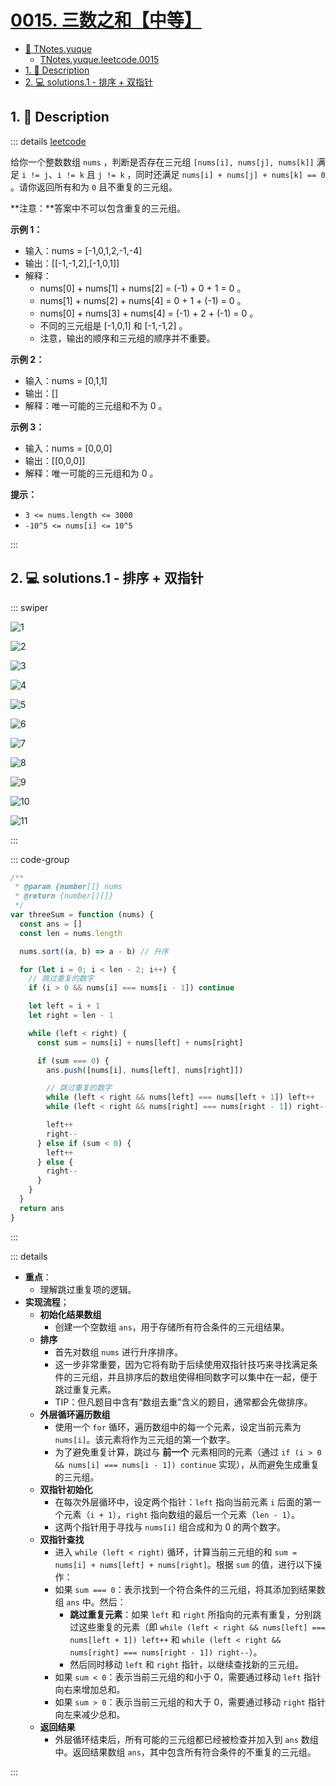 # [0015. 三数之和【中等】](https://github.com/Tdahuyou/TNotes.leetcode/tree/main/notes/0015.%20%E4%B8%89%E6%95%B0%E4%B9%8B%E5%92%8C%E3%80%90%E4%B8%AD%E7%AD%89%E3%80%91)

<!-- region:toc -->

- [📂 TNotes.yuque](https://www.yuque.com/tdahuyou/tnotes.yuque/)
  - [TNotes.yuque.leetcode.0015](https://www.yuque.com/tdahuyou/tnotes.yuque/leetcode.0015)
- [1. 📝 Description](#1--description)
- [2. 💻 solutions.1 - 排序 + 双指针](#2--solutions1---排序--双指针)

<!-- endregion:toc -->

## 1. 📝 Description

::: details [leetcode](https://leetcode.cn/problems/3sum/description/)

给你一个整数数组 `nums` ，判断是否存在三元组 `[nums[i], nums[j], nums[k]]` 满足 `i != j`、`i != k` 且 `j != k` ，同时还满足 `nums[i] + nums[j] + nums[k] == 0` 。请你返回所有和为 `0` 且不重复的三元组。

**注意：**答案中不可以包含重复的三元组。

**示例 1：**

- 输入：nums = [-1,0,1,2,-1,-4]
- 输出：[[-1,-1,2],[-1,0,1]]
- 解释：
  - nums[0] + nums[1] + nums[2] = (-1) + 0 + 1 = 0 。
  - nums[1] + nums[2] + nums[4] = 0 + 1 + (-1) = 0 。
  - nums[0] + nums[3] + nums[4] = (-1) + 2 + (-1) = 0 。
  - 不同的三元组是 [-1,0,1] 和 [-1,-1,2] 。
  - 注意，输出的顺序和三元组的顺序并不重要。

**示例 2：**

- 输入：nums = [0,1,1]
- 输出：[]
- 解释：唯一可能的三元组和不为 0 。

**示例 3：**

- 输入：nums = [0,0,0]
- 输出：[[0,0,0]]
- 解释：唯一可能的三元组和为 0 。

**提示：**

- `3 <= nums.length <= 3000`
- `-10^5 <= nums[i] <= 10^5`

:::

## 2. 💻 solutions.1 - 排序 + 双指针

::: swiper

![1](https://cdn.jsdelivr.net/gh/tnotesjs/imgs@main/2025-04-10-08-36-41.png)

![2](https://cdn.jsdelivr.net/gh/tnotesjs/imgs@main/2025-04-10-08-36-48.png)

![3](https://cdn.jsdelivr.net/gh/tnotesjs/imgs@main/2025-04-10-08-36-56.png)

![4](https://cdn.jsdelivr.net/gh/tnotesjs/imgs@main/2025-04-10-08-37-04.png)

![5](https://cdn.jsdelivr.net/gh/tnotesjs/imgs@main/2025-04-10-08-37-13.png)

![6](https://cdn.jsdelivr.net/gh/tnotesjs/imgs@main/2025-04-10-08-37-22.png)

![7](https://cdn.jsdelivr.net/gh/tnotesjs/imgs@main/2025-04-10-08-37-40.png)

![8](https://cdn.jsdelivr.net/gh/tnotesjs/imgs@main/2025-04-10-08-37-48.png)

![9](https://cdn.jsdelivr.net/gh/tnotesjs/imgs@main/2025-04-10-08-37-55.png)

![10](https://cdn.jsdelivr.net/gh/tnotesjs/imgs@main/2025-04-10-08-38-03.png)

![11](https://cdn.jsdelivr.net/gh/tnotesjs/imgs@main/2025-04-10-08-38-12.png)

:::

::: code-group

```js {13,25,26}
/**
 * @param {number[]} nums
 * @return {number[][]}
 */
var threeSum = function (nums) {
  const ans = []
  const len = nums.length

  nums.sort((a, b) => a - b) // 升序

  for (let i = 0; i < len - 2; i++) {
    // 跳过重复的数字
    if (i > 0 && nums[i] === nums[i - 1]) continue

    let left = i + 1
    let right = len - 1

    while (left < right) {
      const sum = nums[i] + nums[left] + nums[right]

      if (sum === 0) {
        ans.push([nums[i], nums[left], nums[right]])

        // 跳过重复的数字
        while (left < right && nums[left] === nums[left + 1]) left++
        while (left < right && nums[right] === nums[right - 1]) right--

        left++
        right--
      } else if (sum < 0) {
        left++
      } else {
        right--
      }
    }
  }
  return ans
}
```

:::

::: details

- **重点**：
  - 理解跳过重复项的逻辑。
- **实现流程**；
  - **初始化结果数组**
    - 创建一个空数组 `ans`，用于存储所有符合条件的三元组结果。
  - **排序**
    - 首先对数组 `nums` 进行升序排序。
    - 这一步非常重要，因为它将有助于后续使用双指针技巧来寻找满足条件的三元组，并且排序后的数组使得相同数字可以集中在一起，便于跳过重复元素。
    - TIP：但凡题目中含有“数组去重”含义的题目，通常都会先做排序。
  - **外层循环遍历数组**
    - 使用一个 `for` 循环，遍历数组中的每一个元素，设定当前元素为 `nums[i]`。该元素将作为三元组的第一个数字。
    - 为了避免重复计算，跳过与 **前一个** 元素相同的元素（通过 `if (i > 0 && nums[i] === nums[i - 1]) continue` 实现），从而避免生成重复的三元组。
  - **双指针初始化**
    - 在每次外层循环中，设定两个指针：`left` 指向当前元素 `i` 后面的第一个元素（`i + 1`），`right` 指向数组的最后一个元素（`len - 1`）。
    - 这两个指针用于寻找与 `nums[i]` 组合成和为 0 的两个数字。
  - **双指针查找**
    - 进入 `while (left < right)` 循环，计算当前三元组的和 `sum = nums[i] + nums[left] + nums[right]`。根据 `sum` 的值，进行以下操作：
    - 如果 `sum === 0`：表示找到一个符合条件的三元组，将其添加到结果数组 `ans` 中。然后：
      - **跳过重复元素**：如果 `left` 和 `right` 所指向的元素有重复，分别跳过这些重复的元素（即 `while (left < right && nums[left] === nums[left + 1]) left++` 和 `while (left < right && nums[right] === nums[right - 1]) right--`）。
      - 然后同时移动 `left` 和 `right` 指针，以继续查找新的三元组。
    - 如果 `sum < 0`：表示当前三元组的和小于 0，需要通过移动 `left` 指针向右来增加总和。
    - 如果 `sum > 0`：表示当前三元组的和大于 0，需要通过移动 `right` 指针向左来减少总和。
  - **返回结果**
    - 外层循环结束后，所有可能的三元组都已经被检查并加入到 `ans` 数组中。返回结果数组 `ans`，其中包含所有符合条件的不重复的三元组。

:::
